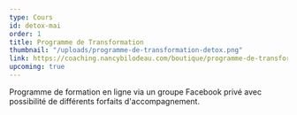 ```yaml
---
type: Cours
id: detox-mai
order: 1
title: Programme de Transformation
thumbnail: "/uploads/programme-de-transformation-detox.png"
link: https://coaching.nancybilodeau.com/boutique/programme-de-transformation
upcoming: true
---
```


Programme de formation en ligne via un groupe Facebook privé avec possibilité de différents forfaits d'accompagnement.
